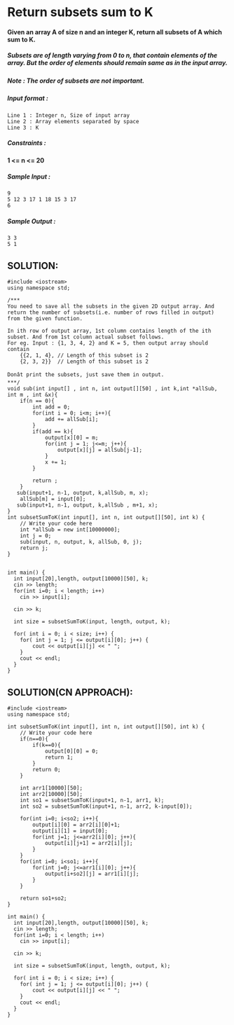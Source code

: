 
# Return subsets sum to K


#### Given an array A of size n and an integer K, return all subsets of A which sum to K.

##### Subsets are of length varying from 0 to n, that contain elements of the array. But the order of elements should remain same as in the input array.

##### Note : The order of subsets are not important.

##### Input format :

```
Line 1 : Integer n, Size of input array
Line 2 : Array elements separated by space
Line 3 : K 

```

##### Constraints :

#### 1 <= n <= 20

##### Sample Input :

```
9 
5 12 3 17 1 18 15 3 17 
6

```

##### Sample Output :

```
3 3
5 1
```
## SOLUTION:

    #include <iostream>
    using namespace std;
    
    /***
    You need to save all the subsets in the given 2D output array. And return the number of subsets(i.e. number of rows filled in output) from the given function.
    
    In ith row of output array, 1st column contains length of the ith subset. And from 1st column actual subset follows.
    For eg. Input : {1, 3, 4, 2} and K = 5, then output array should contain
    	{{2, 1, 4},	// Length of this subset is 2
    	{2, 3, 2}}	// Length of this subset is 2
    
    Donât print the subsets, just save them in output.
    ***/
    void sub(int input[] , int n, int output[][50] , int k,int *allSub, int m , int &x){
        if(n == 0){
            int add = 0;
            for(int i = 0; i<m; i++){
                add += allSub[i];
            }
            if(add == k){
                output[x][0] = m;
                for(int j = 1; j<=m; j++){
                    output[x][j] = allSub[j-1];
                }
                x += 1;
            }
            
            return ;
        }
       sub(input+1, n-1, output, k,allSub, m, x);
        allSub[m] = input[0];
       sub(input+1, n-1, output, k,allSub , m+1, x);
    }
    int subsetSumToK(int input[], int n, int output[][50], int k) {
        // Write your code here
        int *allSub = new int[10000000];
        int j = 0;
        sub(input, n, output, k, allSub, 0, j);
        return j;
    }
    
    
    int main() {
      int input[20],length, output[10000][50], k;
      cin >> length;
      for(int i=0; i < length; i++)
        cin >> input[i];
    
      cin >> k;
      
      int size = subsetSumToK(input, length, output, k);
    
      for( int i = 0; i < size; i++) { 
    	for( int j = 1; j <= output[i][0]; j++) { 
    		cout << output[i][j] << " ";
        }
        cout << endl;
      }
    }

## SOLUTION(CN APPROACH):

    #include <iostream>
    using namespace std;
    
    int subsetSumToK(int input[], int n, int output[][50], int k) {
        // Write your code here
    	if(n==0){
            if(k==0){
                output[0][0] = 0;
                return 1;
            }
            return 0;
        }
        
        int arr1[10000][50];
    	int arr2[10000][50];
        int so1 = subsetSumToK(input+1, n-1, arr1, k);
        int so2 = subsetSumToK(input+1, n-1, arr2, k-input[0]);
        
        for(int i=0; i<so2; i++){
            output[i][0] = arr2[i][0]+1;
            output[i][1] = input[0];
            for(int j=1; j<=arr2[i][0]; j++){
                output[i][j+1] = arr2[i][j];
            }
        }
        for(int i=0; i<so1; i++){
            for(int j=0; j<=arr1[i][0]; j++){
                output[i+so2][j] = arr1[i][j];
            }
        }
        
        return so1+so2;
    }
    
    int main() {
      int input[20],length, output[10000][50], k;
      cin >> length;
      for(int i=0; i < length; i++)
        cin >> input[i];
    
      cin >> k;
      
      int size = subsetSumToK(input, length, output, k);
    
      for( int i = 0; i < size; i++) { 
    	for( int j = 1; j <= output[i][0]; j++) { 
    		cout << output[i][j] << " ";
        }
        cout << endl;
      }
    }
